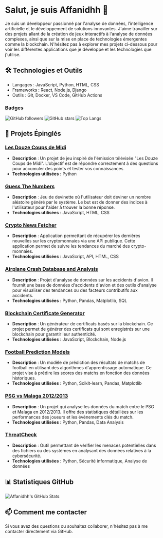 # Salut, je suis Affanidhh 👋

Je suis un développeur passionné par l'analyse de données, l'intelligence artificielle et le développement de solutions innovantes. J'aime travailler sur des projets allant de la création de jeux interactifs à l'analyse de données complexes, ainsi que sur la mise en place de technologies émergentes comme la blockchain. N'hésitez pas à explorer mes projets ci-dessous pour voir les différentes applications que je développe et les technologies que j'utilise.

## 🛠️ Technologies et Outils

- Langages : JavaScript, Python, HTML, CSS
- Frameworks : React, Node.js, Django
- Outils : Git, Docker, VS Code, GitHub Actions


### Badges

![GitHub followers](https://img.shields.io/github/followers/affanidhh?style=social)
![GitHub stars](https://img.shields.io/github/stars/affanidhh?style=social)
![Top Langs](https://github-readme-stats.vercel.app/api/top-langs/?username=affanidhh&layout=compact)



## 📌 Projets Épinglés

### [Les Douze Coups de Midi](https://github.com/affanidhh/Les-Douze-Coups-de-Midi)
- **Description** : Un projet de jeu inspiré de l'émission télévisée "Les Douze Coups de Midi". L'objectif est de répondre correctement à des questions pour accumuler des points et tester vos connaissances.
- **Technologies utilisées** : Python

### [Guess The Numbers](https://github.com/affanidhh/Guess-The-Numbers)
- **Description** : Jeu de devinette où l'utilisateur doit deviner un nombre aléatoire généré par le système. Le but est de donner des indices à l'utilisateur pour l'aider à trouver la bonne réponse.
- **Technologies utilisées** : JavaScript, HTML, CSS

### [Crypto News Fetcher](https://github.com/affanidhh/crypto-news-fetcher)
- **Description** : Application permettant de récupérer les dernières nouvelles sur les cryptomonnaies via une API publique. Cette application permet de suivre les tendances du marché des crypto-monnaies.
- **Technologies utilisées** : JavaScript, API, HTML, CSS

### [Airplane Crash Database and Analysis](https://github.com/affanidhh/Airplane-Crash-Database-and-Analysis)
- **Description** : Projet d'analyse de données sur les accidents d'avion. Il fournit une base de données d'accidents d'avion et des outils d'analyse pour visualiser des tendances ou des facteurs contributifs aux accidents.
- **Technologies utilisées** : Python, Pandas, Matplotlib, SQL

### [Blockchain Certificate Generator](https://github.com/affanidhh/BlockchainCertificateGenerator)
- **Description** : Un générateur de certificats basés sur la blockchain. Ce projet permet de générer des certificats qui sont enregistrés sur une blockchain pour garantir leur authenticité.
- **Technologies utilisées** : JavaScript, Blockchain, Node.js

### [Football Prediction Models](https://github.com/affanidhh/Football-Prediction-Models)
- **Description** : Un modèle de prédiction des résultats de matchs de football en utilisant des algorithmes d'apprentissage automatique. Ce projet vise à prédire les scores des matchs en fonction des données historiques.
- **Technologies utilisées** : Python, Scikit-learn, Pandas, Matplotlib

### [PSG vs Malaga 2012/2013](https://github.com/affanidhh/psg-vs-malaga-2012-2013)
- **Description** : Un projet qui analyse les données du match entre le PSG et Malaga en 2012/2013. Il offre des statistiques détaillées sur les performances des joueurs et les événements clés du match.
- **Technologies utilisées** : Python, Pandas, Data Analysis

### [ThreatCheck](https://github.com/affanidhh/ThreatCheck)
- **Description** : Outil permettant de vérifier les menaces potentielles dans des fichiers ou des systèmes en analysant des données relatives à la cybersécurité.
- **Technologies utilisées** : Python, Sécurité informatique, Analyse de données

## 📊 Statistiques GitHub

![Affanidhh's GitHub Stats](https://github-readme-stats.vercel.app/api?username=affanidhh&show_icons=true&count_private=true&theme=radical)

## 📫 Comment me contacter

Si vous avez des questions ou souhaitez collaborer, n'hésitez pas à me contacter directement via GitHub.
